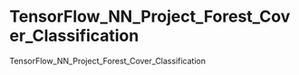 # TensorFlow_NN_Project_Forest_Cover_Classification
TensorFlow_NN_Project_Forest_Cover_Classification
